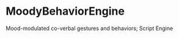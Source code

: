 MoodyBehaviorEngine
===================

Mood-modulated co-verbal gestures and behaviors; Script Engine
